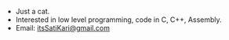 - Just a cat.
- Interested in low level programming, code in C, C++, Assembly.
- Email: itsSatiKari@gmail.com
